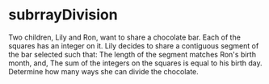 # subrrayDivision
Two children, Lily and Ron, want to share a chocolate bar. Each of the squares has an integer on it.  Lily decides to share a contiguous segment of the bar selected such that:  The length of the segment matches Ron's birth month, and, The sum of the integers on the squares is equal to his birth day. Determine how many ways she can divide the chocolate.
